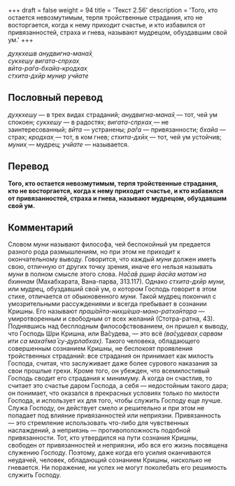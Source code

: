 +++
draft = false
weight = 94
title = 'Текст 2.56'
description = 'Того, кто остается невозмутимым, терпя тройственные страдания, кто не восторгается, когда к нему приходит счастье, и кто избавился от привязанностей, страха и гнева, называют мудрецом, обуздавшим свой ум.'
+++

_дух̣кхешв анудвигна-мана̄х̣  
сукхешу вигата-спр̣хах̣  
вӣта-ра̄га-бхайа-кродхах̣  
стхита-дхӣр мунир учйате_

## Пословный перевод

_дух̣кхешу_ — в трех видах страданий; _анудвигна_\-_мана̄х̣_ — тот, чей ум спокоен; _сукхешу_ — в радостях; _вигата_\-_спр̣хах̣_ — не заинтересованный; _вӣта_ — устранены; _ра̄га_ — привязанности; _бхайа_ — страх; _кродхах̣_ — тот, в ком гнев; _стхита_\-_дхӣх̣_ — тот, чей ум устойчив; _муних̣_ — мудрец; _учйате_ — называется.

## Перевод

**Того, кто остается невозмутимым, терпя тройственные страдания, кто не восторгается, когда к нему приходит счастье, и кто избавился от привязанностей, страха и гнева, называют мудрецом, обуздавшим свой ум.**

## Комментарий

Словом _муни_ называют философа, чей беспокойный ум предается разного рода размышлениям, но при этом не приходит к окончательному выводу. Говорится, что каждый _муни_ должен иметь свою, отличную от других точку зрения, иначе его нельзя называть _муни_ в полном смысле этого слова. _На̄са̄в р̣шир йасйа матам̇ на бхиннам_ (Махабхарата, Вана-парва, 313.117). Однако _стхита-дхӣр муни,_ или мудрец, обуздавший свой ум, о котором Господь говорит в этом стихе, отличается от обыкновенного _муни._ Такой мудрец покончил с умозрительными рассуждениями и всегда пребывает в сознании Кришны. Его называют _праш́а̄нта-них̣ш́еша-мано-ратха̄нтара_ — умиротворенным и свободным от всех желаний (Стотра-ратна, 43). Поднявшись над бесплодным философствованием, он пришел к выводу, что Господь Шри Кришна, или Ва̄судева, — это всё _(ва̄судевах̣ сарвам ити са маха̄тма̄ су-дурлабхах̣)._ Такого человека, обладающего совершенным сознанием Кришны, не беспокоят проявления тройственных страданий: все страдания он принимает как милость Господа, считая, что заслуживает даже более сурового наказания за свои прошлые грехи. Кроме того, он убежден, что всемилостивый Господь сводит его страдания к минимуму. А когда он счастлив, то считает это счастье даром Господа, а себя — недостойным такого дара; он понимает, что оказался в прекрасных условиях только по милости Господа, и использует их для того, чтобы служить Господу еще лучше. Служа Господу, он действует смело и решительно и при этом не попадает под влияние привязанностей или неприязни. Привязанность — это стремление использовать что-либо для чувственных наслаждений, а неприязнь — противоположность подобной привязанности. Тот, кто утвердился на пути сознания Кришны, свободен от привязанностей и неприязни, ибо вся его жизнь посвящена служению Господу. Поэтому, даже когда его усилия оканчиваются неудачей, человек, обладающий сознанием Кришны, нисколько не гневается. Ни поражение, ни успех не могут поколебать его решимость служить Господу.
